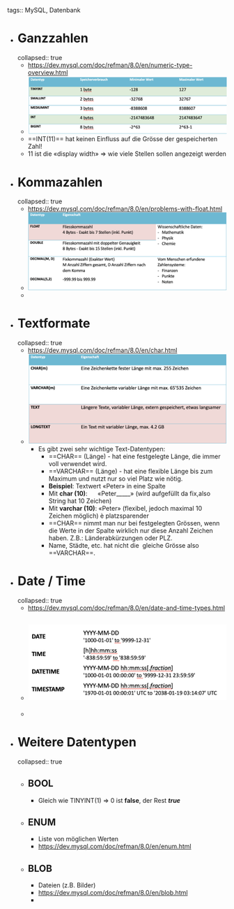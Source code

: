 tags:: MySQL, Datenbank

- # Ganzzahlen
  collapsed:: true
	- https://dev.mysql.com/doc/refman/8.0/en/numeric-type-overview.html
	- ![Bildschirmfoto 2023-06-21 um 19.50.14.png](../assets/Bildschirmfoto_2023-06-21_um_19.50.14_1687369816477_0.png)
	- ==INT(11)== hat keinen Einfluss auf die Grösse der gespeicherten Zahl!
	- 11 ist die «display width» => wie viele Stellen sollen angezeigt werden
- # Kommazahlen
  collapsed:: true
	- https://dev.mysql.com/doc/refman/8.0/en/problems-with-float.html
	- ![Bildschirmfoto 2023-06-21 um 19.52.19.png](../assets/Bildschirmfoto_2023-06-21_um_19.52.19_1687369942979_0.png)
	-
- # Textformate
  collapsed:: true
	- https://dev.mysql.com/doc/refman/8.0/en/char.html
	- ![Bildschirmfoto 2023-06-21 um 19.52.49.png](../assets/Bildschirmfoto_2023-06-21_um_19.52.49_1687369973389_0.png)
		- Es gibt zwei sehr wichtige Text-Datentypen:
			- ==CHAR== (Länge) - hat eine festgelegte Länge, die immer voll verwendet wird.
			- ==VARCHAR== (Länge) - hat eine flexible Länge bis zum Maximum und nutzt nur so viel Platz wie nötig.
			- **Beispiel**: Textwert
			  «Peter» in eine Spalte
			- Mit **char (10)**:      «Peter_____» (wird aufgefüllt da fix,also String hat 10 Zeichen)
			- Mit **varchar (10)**: «Peter» (flexibel, jedoch maximal 10 Zeichen möglich) è platzsparender
			- ==CHAR== nimmt man nur bei festgelegten Grössen, wenn die Werte in der Spalte wirklich nur diese Anzahl Zeichen haben. Z.B.: Länderabkürzungen oder PLZ.
			- Name, Städte, etc. hat nicht die  gleiche Grösse also ==VARCHAR==.
- # Date / Time
  collapsed:: true
	- https://dev.mysql.com/doc/refman/8.0/en/date-and-time-types.html
	- ![Bildschirmfoto 2023-06-21 um 19.56.06.png](../assets/Bildschirmfoto_2023-06-21_um_19.56.06_1687370168655_0.png)
		-
	-
- # Weitere Datentypen
  collapsed:: true
	- ## BOOL
		- Gleich wie TINYINT(1) => 0 ist **false**, der Rest ***true***
	- ## ENUM
		- Liste von möglichen Werten
		- https://dev.mysql.com/doc/refman/8.0/en/enum.html
	- ## BLOB
		- Dateien (z.B. Bilder)
		- https://dev.mysql.com/doc/refman/8.0/en/blob.html
		-